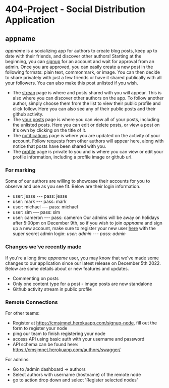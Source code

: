 # 404-Project - Social Distribution Application

## appname
*appname* is a socializing app for authors to create blog posts, keep up to date with their friends, and discover other authors! 
Starting at the beginning, you can [signup](https://cmsjmnet.herokuapp.com/signup/) for an account and wait for approval from an admin. Once you are approved, you can easily create a new post in the following formats: plain text, commonmark, or image. You can then decide to share privately with just a few friends or have it shared publically with all your followers. You can also make this post unlisted if you wish. 
* The [strean](https://cmsjmnet.herokuapp.com/stream/) page is where and posts shared with you will appear. This is also where you can discover other authors on the app. To follow another author, simply choose them from the list to view their public profile and click follow. Here you can also see any of their public posts and their github activity.
* The [your posts](https://cmsjmnet.herokuapp.com/authorposts/) page is where you can view all of your posts, including the unlisted posts. Here you can edit or delete posts, or view a post on it's own by clicking on the title of it. 
* The [notifications](https://cmsjmnet.herokuapp.com/notifications/) page is where you are updated on the activity of your account. Follow requests from other authors will appear here, along with notice that posts have been shared with you.
* The [profile](https://cmsjmnet.herokuapp.com/profile/) page is private to you and is where you can view or edit your profile information, including a profile image or github url.

### For marking
Some of our authors are willing to showcase their accounts for you to observe and use as you see fit. Below are their login information. 
* user: jesse --- pass: jesse
* user: mark --- pass: mark
* user: michael --- pass: michael
* user: sim --- pass: sim
* user: cameron --- pass: cameron
Our admins will be away on holidays after 5:00pm on December 9th, so if you wish to join *appname* and sign up a new account, make sure to register your new user [here](https://cmsjmnet.herokuapp.com/admin) with the super secret admin login: *user: admin --- pass: admin*

### Changes we've recently made
If you're a long time *appname* user, you may know that we've made some changes to our application since our latest release on December 5th 2022. Below are some details about or new features and updates.
* Commenting on posts
* Only one content type for a post - image posts are now standalone
* Github activity stream in public profile

### Remote Connections

For other teams:

- Register at https://cmsjmnet.herokuapp.com/signup-node, fill out the form to register your node
- ping our team to finish registering your node
- access API using basic auth with your username and password
- API schema can be found here: https://cmsjmnet.herokuapp.com/authors/swagger/

For admins:

- Go to /admin dashboard -> authors
- Select authors with username (hostname) of the remote node
- go to action drop down and select 'Register selected nodes'

